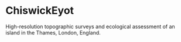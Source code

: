 # ChiswickEyot

High-resolution topographic surveys and ecological assessment of an island in the Thames, London, England.
